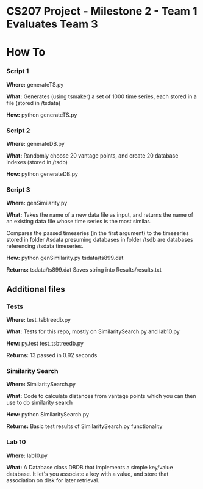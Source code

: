 # CS207 Project - Milestone 2 - Team 1 Evaluates Team 3

# How To

### Script 1
**Where:**
generateTS.py

**What:**
Generates (using tsmaker) a set of 1000 time series, each stored in a file (stored in /tsdata)

**How:**
python generateTS.py

### Script 2
**Where:**
generateDB.py

**What:**
Randomly choose 20 vantage points, and create 20 database indexes (stored in /tsdb)

**How:**
python generateDB.py

### Script 3
**Where:**
genSimilarity.py

**What:**
 Takes the name of a new data file as input, and returns the name of an existing
data file whose time series is the most similar.

Compares the passed timeseries (in the first argument) to the timeseries stored in
folder /tsdata presuming databases in folder /tsdb are databases referencing /tsdata
timeseries.

**How:**
python genSimilarity.py tsdata/ts899.dat

**Returns:**
tsdata/ts899.dat
Saves string into Results/results.txt

## Additional files

### Tests
**Where:**
test_tsbtreedb.py

**What:**
Tests for this repo, mostly on SimilaritySearch.py and lab10.py

**How:**
py.test test_tsbtreedb.py

**Returns:**
13 passed in 0.92 seconds

### Similarity Search
**Where:**
SimilaritySearch.py

**What:**
Code to calculate distances from vantage points which you can then use to do similarity search

**How:**
python SimilaritySearch.py

**Returns:**
Basic test results of SimilaritySearch.py functionality

### Lab 10
**Where:**
lab10.py

**What:**
A Database class DBDB that implements a simple key/value database.
It let's you associate a key with a value, and store that association
on disk for later retrieval.

